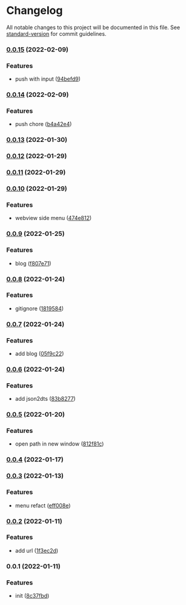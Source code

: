 # Changelog

All notable changes to this project will be documented in this file. See [standard-version](https://github.com/conventional-changelog/standard-version) for commit guidelines.

### [0.0.15](https://github.com/Saber2pr/saber2pr/compare/v0.0.14...v0.0.15) (2022-02-09)


### Features

* push with input ([94befd9](https://github.com/Saber2pr/saber2pr/commit/94befd95d76f12b5a8d697101215bcae9ed57005))

### [0.0.14](https://github.com/Saber2pr/saber2pr/compare/v0.0.13...v0.0.14) (2022-02-09)


### Features

* push chore ([b4a42e4](https://github.com/Saber2pr/saber2pr/commit/b4a42e4e306b71ec65d5334f68b859f9cfbf2485))

### [0.0.13](https://github.com/Saber2pr/saber2pr/compare/v0.0.12...v0.0.13) (2022-01-30)

### [0.0.12](https://github.com/Saber2pr/saber2pr/compare/v0.0.11...v0.0.12) (2022-01-29)

### [0.0.11](https://github.com/Saber2pr/saber2pr/compare/v0.0.10...v0.0.11) (2022-01-29)

### [0.0.10](https://github.com/Saber2pr/saber2pr/compare/v0.0.9...v0.0.10) (2022-01-29)


### Features

* webview side menu ([474e812](https://github.com/Saber2pr/saber2pr/commit/474e812cb9d4c4b066c4845ef5d51d7544541a8d))

### [0.0.9](https://github.com/Saber2pr/saber2pr/compare/v0.0.8...v0.0.9) (2022-01-25)


### Features

* blog ([f807e71](https://github.com/Saber2pr/saber2pr/commit/f807e71cfced8da7db162943ebe695555b0cf9b7))

### [0.0.8](https://github.com/Saber2pr/saber2pr/compare/v0.0.7...v0.0.8) (2022-01-24)


### Features

* gitignore ([1819584](https://github.com/Saber2pr/saber2pr/commit/1819584c1c282815262e59e16b79feba1d6bf66f))

### [0.0.7](https://github.com/Saber2pr/saber2pr/compare/v0.0.6...v0.0.7) (2022-01-24)


### Features

* add blog ([05f9c22](https://github.com/Saber2pr/saber2pr/commit/05f9c22d703cd554fc94c907e82dafd433eeff1f))

### [0.0.6](https://github.com/Saber2pr/saber2pr/compare/v0.0.5...v0.0.6) (2022-01-24)


### Features

* add json2dts ([83b8277](https://github.com/Saber2pr/saber2pr/commit/83b82773a11c945adad041c747c32bdc1fbe513d))

### [0.0.5](https://github.com/Saber2pr/saber2pr/compare/v0.0.4...v0.0.5) (2022-01-20)


### Features

* open path in new window ([812f81c](https://github.com/Saber2pr/saber2pr/commit/812f81c4bb100fdddf83c4ed9b042477d2bc00bf))

### [0.0.4](https://github.com/Saber2pr/saber2pr/compare/v0.0.3...v0.0.4) (2022-01-17)

### [0.0.3](https://github.com/Saber2pr/saber2pr/compare/v0.0.2...v0.0.3) (2022-01-13)


### Features

* menu refact ([eff008e](https://github.com/Saber2pr/saber2pr/commit/eff008ee8ae1c02eadb8cc89a94ed8ec77610c23))

### [0.0.2](https://github.com/Saber2pr/saber2pr/compare/v0.0.1...v0.0.2) (2022-01-11)


### Features

* add url ([1f3ec2d](https://github.com/Saber2pr/saber2pr/commit/1f3ec2d8fc8400d68aa062ae3dee3dff9d6540fc))

### 0.0.1 (2022-01-11)


### Features

* init ([8c37fbd](https://github.com/Saber2pr/saber2pr/commit/8c37fbdd223473b69985288b52d980ae52183bfd))
